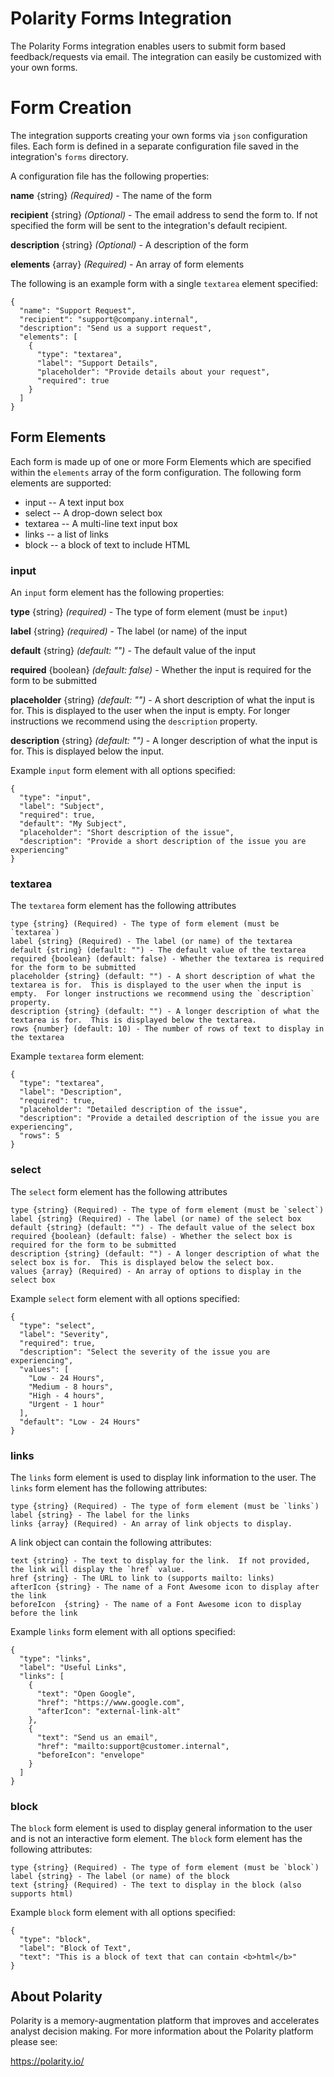 # Polarity Forms Integration

The Polarity Forms integration enables users to submit form based feedback/requests via email.  The integration can
easily be customized with your own forms.

# Form Creation

The integration supports creating your own forms via `json` configuration files.  Each form is defined in a separate
configuration file saved in the integration's `forms` directory.  

A configuration file has the following properties:

**name** {string} _(Required)_ - The name of the form

**recipient** {string} _(Optional)_ - The email address to send the form to.  If not specified the form will be sent to the integration's default recipient.

**description** {string} _(Optional)_ - A description of the form

**elements** {array} _(Required)_ - An array of form elements

The following is an example form with a single `textarea` element specified:

```
{
  "name": "Support Request",
  "recipient": "support@company.internal",
  "description": "Send us a support request",
  "elements": [
    {
      "type": "textarea",
      "label": "Support Details",
      "placeholder": "Provide details about your request",
      "required": true
    }
  ]
}
```

## Form Elements

Each form is made up of one or more Form Elements which are specified within the `elements` array of the form configuration.  The following form elements are supported:

* input -- A text input box
* select -- A drop-down select box
* textarea -- A multi-line text input box
* links -- a list of links
* block -- a block of text to include HTML

### input

An `input` form element has the following properties:

**type** {string} _(required)_ - The type of form element (must be `input`)

**label** {string} _(required)_ - The label (or name) of the input

**default** {string} _(default: "")_ - The default value of the input

**required** {boolean} _(default: false)_ - Whether the input is required for the form to be submitted

**placeholder** {string} _(default: "")_ - A short description of what the input is for.  This is displayed to the user when the input is empty.  For longer instructions we recommend using the `description` property.

**description** {string} _(default: "")_ - A longer description of what the input is for.  This is displayed below the input.

Example `input` form element with all options specified:

```
{
  "type": "input",
  "label": "Subject",
  "required": true,
  "default": "My Subject",
  "placeholder": "Short description of the issue",
  "description": "Provide a short description of the issue you are experiencing"
}
```
### textarea

The `textarea` form element has the following attributes

```
type {string} (Required) - The type of form element (must be `textarea`)
label {string} (Required) - The label (or name) of the textarea
default {string} (default: "") - The default value of the textarea
required {boolean} (default: false) - Whether the textarea is required for the form to be submitted
placeholder {string} (default: "") - A short description of what the textarea is for.  This is displayed to the user when the input is empty.  For longer instructions we recommend using the `description` property.
description {string} (default: "") - A longer description of what the textarea is for.  This is displayed below the textarea.
rows {number} (default: 10) - The number of rows of text to display in the textarea
```

Example `textarea` form element:

```
{
  "type": "textarea",
  "label": "Description",
  "required": true,
  "placeholder": "Detailed description of the issue",
  "description": "Provide a detailed description of the issue you are experiencing",
  "rows": 5
}
```

### select

The `select` form element has the following attributes

```
type {string} (Required) - The type of form element (must be `select`)
label {string} (Required) - The label (or name) of the select box
default {string} (default: "") - The default value of the select box
required {boolean} (default: false) - Whether the select box is required for the form to be submitted
description {string} (default: "") - A longer description of what the select box is for.  This is displayed below the select box.
values {array} (Required) - An array of options to display in the select box
```

Example `select` form element with all options specified:

```
{
  "type": "select",
  "label": "Severity",
  "required": true,
  "description": "Select the severity of the issue you are experiencing",
  "values": [
    "Low - 24 Hours",
    "Medium - 8 hours",
    "High - 4 hours",
    "Urgent - 1 hour"
  ],
  "default": "Low - 24 Hours"
}
```

### links

The `links` form element is used to display link information to the user.  The `links` form element has the following attributes:

```
type {string} (Required) - The type of form element (must be `links`)
label {string} - The label for the links
links {array} (Required) - An array of link objects to display.    
```

A link object can contain the following attributes:

```
text {string} - The text to display for the link.  If not provided, the link will display the `href` value.
href {string} - The URL to link to (supports mailto: links)
afterIcon {string} - The name of a Font Awesome icon to display after the link
beforeIcon  {string} - The name of a Font Awesome icon to display before the link
```

Example `links` form element with all options specified:

```
{
  "type": "links",
  "label": "Useful Links",
  "links": [
    {
      "text": "Open Google",
      "href": "https://www.google.com",
      "afterIcon": "external-link-alt"
    },
    {
      "text": "Send us an email",
      "href": "mailto:support@customer.internal",
      "beforeIcon": "envelope"
    }
  ]
}
```

### block

The `block` form element is used to display general information to the user and is not an interactive form element.  The `block` form element has the following attributes:

```
type {string} (Required) - The type of form element (must be `block`)
label {string} - The label (or name) of the block
text {string} (Required) - The text to display in the block (also supports html)
```

Example `block` form element with all options specified:

```
{
  "type": "block",
  "label": "Block of Text",
  "text": "This is a block of text that can contain <b>html</b>"
}
```

## About Polarity

Polarity is a memory-augmentation platform that improves and accelerates analyst decision making. For more information
about the Polarity platform please see:

https://polarity.io/
